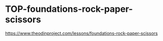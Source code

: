 # TOP-foundations-rock-paper-scissors
https://www.theodinproject.com/lessons/foundations-rock-paper-scissors
